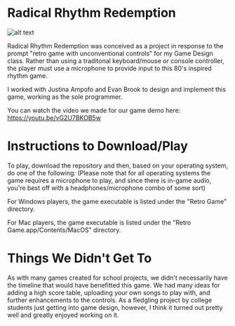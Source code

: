 # Radical Rhythm Redemption

![alt text](https://media.giphy.com/media/AFJNNAQzpKCttbZ5P3/giphy.gif)

Radical Rhythm Redemption was conceived as a project in response to the prompt "retro game with unconventional controls" for my Game Design class. Rather than using a traditonal keyboard/mouse or console controller, the player must use a microphone to provide input to this 80's inspired rhythm game.

I worked with Justina Ampofo and Evan Brook to design and implement this game, working as the sole programmer.

You can watch the video we made for our game demo here: https://youtu.be/vG2U7BKOB5w


# Instructions to Download/Play

To play, download the repository and then, based on your operating system, do one of the following:
(Please note that for all operating systems the game requires a microphone to play, and since there is in-game audio, you're best off with a headphones/microphone combo of some sort)

For Windows players, the game executable is listed under the "Retro Game" directory.

For Mac players, the game executable is listed under the "Retro Game.app/Contents/MacOS" directory.


# Things We Didn't Get To

As with many games created for school projects, we didn't necessarily have the timeline that would have benefitted this game. We had many ideas for adding a high score table, uploading your own songs to play with, and further enhancements to the controls. As a fledgling project by college students just getting into game design, however, I think it turned out pretty well and greatly enjoyed working on it.
